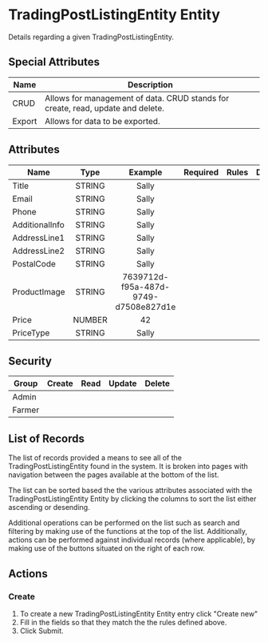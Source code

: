# TradingPostListingEntity Entity

Details regarding a given TradingPostListingEntity.

## Special Attributes

| Name   | Description                                                                     |
| ------ | ------------------------------------------------------------------------------- |
| CRUD   | Allows for management of data. CRUD stands for create, read, update and delete. |
| Export | Allows for data to be exported.                                                 |

## Attributes

| Name           |  Type  |               Example                |        Required         | Rules     | Description |
| -------------- | :----: | :----------------------------------: | :---------------------: | --------- | ----------- |
| Title          | STRING |                Sally                 | <i class="fa fa-times"> | <ul></ul> |             |
| Email          | STRING |                Sally                 | <i class="fa fa-times"> | <ul></ul> |             |
| Phone          | STRING |                Sally                 | <i class="fa fa-times"> | <ul></ul> |             |
| AdditionalInfo | STRING |                Sally                 | <i class="fa fa-times"> | <ul></ul> |             |
| AddressLine1   | STRING |                Sally                 | <i class="fa fa-times"> | <ul></ul> |             |
| AddressLine2   | STRING |                Sally                 | <i class="fa fa-times"> | <ul></ul> |             |
| PostalCode     | STRING |                Sally                 | <i class="fa fa-times"> | <ul></ul> |             |
| ProductImage   | STRING | 7639712d-f95a-487d-9749-d7508e827d1e | <i class="fa fa-times"> | <ul></ul> |             |
| Price          | NUMBER |                  42                  | <i class="fa fa-times"> | <ul></ul> |             |
| PriceType      | STRING |                Sally                 | <i class="fa fa-times"> | <ul></ul> |             |

## Security

| Group  |         Create          |          Read           |         Update          |         Delete          |
| ------ | :---------------------: | :---------------------: | :---------------------: | :---------------------: |
| Admin  | <i class="fa fa-check"> | <i class="fa fa-check"> | <i class="fa fa-check"> | <i class="fa fa-check"> |
| Farmer | <i class="fa fa-check"> | <i class="fa fa-check"> | <i class="fa fa-check"> | <i class="fa fa-check"> |

## List of Records

The list of records provided a means to see all of the TradingPostListingEntity found in the system. It is broken into pages with navigation between the pages available at the bottom of the list.

The list can be sorted based the the various attributes associated with the TradingPostListingEntity Entity by clicking the columns to sort the list either ascending or desending.

Additional operations can be performed on the list such as search and filtering by making use of the functions at the top of the list. Additionally, actions can be performed against individual records (where applicable),
by making use of the buttons situated on the right of each row.

## Actions

### Create

1. To create a new TradingPostListingEntity Entity entry click "Create new"
2. Fill in the fields so that they match the the rules defined above.
3. Click Submit.
